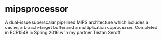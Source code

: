 # mipsprocessor
A dual-issue superscalar pipelined MIPS architecture which includes a cache, a branch-target buffer and a multiplication coprocessor. Completed in ECE154B in Spring 2016 with my partner Tristan Seroff.
